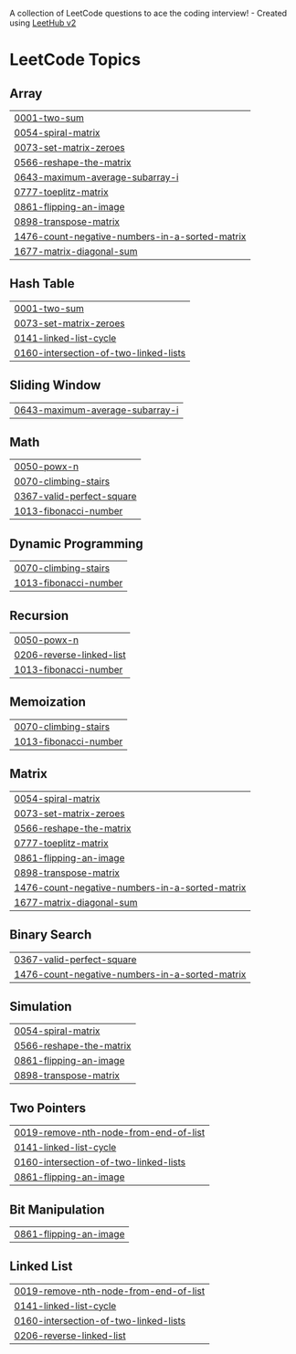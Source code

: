 A collection of LeetCode questions to ace the coding interview! - Created using [LeetHub v2](https://github.com/arunbhardwaj/LeetHub-2.0)
<!---LeetCode Topics Start-->
# LeetCode Topics
## Array
|  |
| ------- |
| [0001-two-sum](https://github.com/keerthi-shekar/leetcode/tree/master/0001-two-sum) |
| [0054-spiral-matrix](https://github.com/keerthi-shekar/leetcode/tree/master/0054-spiral-matrix) |
| [0073-set-matrix-zeroes](https://github.com/keerthi-shekar/leetcode/tree/master/0073-set-matrix-zeroes) |
| [0566-reshape-the-matrix](https://github.com/keerthi-shekar/leetcode/tree/master/0566-reshape-the-matrix) |
| [0643-maximum-average-subarray-i](https://github.com/keerthi-shekar/leetcode/tree/master/0643-maximum-average-subarray-i) |
| [0777-toeplitz-matrix](https://github.com/keerthi-shekar/leetcode/tree/master/0777-toeplitz-matrix) |
| [0861-flipping-an-image](https://github.com/keerthi-shekar/leetcode/tree/master/0861-flipping-an-image) |
| [0898-transpose-matrix](https://github.com/keerthi-shekar/leetcode/tree/master/0898-transpose-matrix) |
| [1476-count-negative-numbers-in-a-sorted-matrix](https://github.com/keerthi-shekar/leetcode/tree/master/1476-count-negative-numbers-in-a-sorted-matrix) |
| [1677-matrix-diagonal-sum](https://github.com/keerthi-shekar/leetcode/tree/master/1677-matrix-diagonal-sum) |
## Hash Table
|  |
| ------- |
| [0001-two-sum](https://github.com/keerthi-shekar/leetcode/tree/master/0001-two-sum) |
| [0073-set-matrix-zeroes](https://github.com/keerthi-shekar/leetcode/tree/master/0073-set-matrix-zeroes) |
| [0141-linked-list-cycle](https://github.com/keerthi-shekar/leetcode/tree/master/0141-linked-list-cycle) |
| [0160-intersection-of-two-linked-lists](https://github.com/keerthi-shekar/leetcode/tree/master/0160-intersection-of-two-linked-lists) |
## Sliding Window
|  |
| ------- |
| [0643-maximum-average-subarray-i](https://github.com/keerthi-shekar/leetcode/tree/master/0643-maximum-average-subarray-i) |
## Math
|  |
| ------- |
| [0050-powx-n](https://github.com/keerthi-shekar/leetcode/tree/master/0050-powx-n) |
| [0070-climbing-stairs](https://github.com/keerthi-shekar/leetcode/tree/master/0070-climbing-stairs) |
| [0367-valid-perfect-square](https://github.com/keerthi-shekar/leetcode/tree/master/0367-valid-perfect-square) |
| [1013-fibonacci-number](https://github.com/keerthi-shekar/leetcode/tree/master/1013-fibonacci-number) |
## Dynamic Programming
|  |
| ------- |
| [0070-climbing-stairs](https://github.com/keerthi-shekar/leetcode/tree/master/0070-climbing-stairs) |
| [1013-fibonacci-number](https://github.com/keerthi-shekar/leetcode/tree/master/1013-fibonacci-number) |
## Recursion
|  |
| ------- |
| [0050-powx-n](https://github.com/keerthi-shekar/leetcode/tree/master/0050-powx-n) |
| [0206-reverse-linked-list](https://github.com/keerthi-shekar/leetcode/tree/master/0206-reverse-linked-list) |
| [1013-fibonacci-number](https://github.com/keerthi-shekar/leetcode/tree/master/1013-fibonacci-number) |
## Memoization
|  |
| ------- |
| [0070-climbing-stairs](https://github.com/keerthi-shekar/leetcode/tree/master/0070-climbing-stairs) |
| [1013-fibonacci-number](https://github.com/keerthi-shekar/leetcode/tree/master/1013-fibonacci-number) |
## Matrix
|  |
| ------- |
| [0054-spiral-matrix](https://github.com/keerthi-shekar/leetcode/tree/master/0054-spiral-matrix) |
| [0073-set-matrix-zeroes](https://github.com/keerthi-shekar/leetcode/tree/master/0073-set-matrix-zeroes) |
| [0566-reshape-the-matrix](https://github.com/keerthi-shekar/leetcode/tree/master/0566-reshape-the-matrix) |
| [0777-toeplitz-matrix](https://github.com/keerthi-shekar/leetcode/tree/master/0777-toeplitz-matrix) |
| [0861-flipping-an-image](https://github.com/keerthi-shekar/leetcode/tree/master/0861-flipping-an-image) |
| [0898-transpose-matrix](https://github.com/keerthi-shekar/leetcode/tree/master/0898-transpose-matrix) |
| [1476-count-negative-numbers-in-a-sorted-matrix](https://github.com/keerthi-shekar/leetcode/tree/master/1476-count-negative-numbers-in-a-sorted-matrix) |
| [1677-matrix-diagonal-sum](https://github.com/keerthi-shekar/leetcode/tree/master/1677-matrix-diagonal-sum) |
## Binary Search
|  |
| ------- |
| [0367-valid-perfect-square](https://github.com/keerthi-shekar/leetcode/tree/master/0367-valid-perfect-square) |
| [1476-count-negative-numbers-in-a-sorted-matrix](https://github.com/keerthi-shekar/leetcode/tree/master/1476-count-negative-numbers-in-a-sorted-matrix) |
## Simulation
|  |
| ------- |
| [0054-spiral-matrix](https://github.com/keerthi-shekar/leetcode/tree/master/0054-spiral-matrix) |
| [0566-reshape-the-matrix](https://github.com/keerthi-shekar/leetcode/tree/master/0566-reshape-the-matrix) |
| [0861-flipping-an-image](https://github.com/keerthi-shekar/leetcode/tree/master/0861-flipping-an-image) |
| [0898-transpose-matrix](https://github.com/keerthi-shekar/leetcode/tree/master/0898-transpose-matrix) |
## Two Pointers
|  |
| ------- |
| [0019-remove-nth-node-from-end-of-list](https://github.com/keerthi-shekar/leetcode/tree/master/0019-remove-nth-node-from-end-of-list) |
| [0141-linked-list-cycle](https://github.com/keerthi-shekar/leetcode/tree/master/0141-linked-list-cycle) |
| [0160-intersection-of-two-linked-lists](https://github.com/keerthi-shekar/leetcode/tree/master/0160-intersection-of-two-linked-lists) |
| [0861-flipping-an-image](https://github.com/keerthi-shekar/leetcode/tree/master/0861-flipping-an-image) |
## Bit Manipulation
|  |
| ------- |
| [0861-flipping-an-image](https://github.com/keerthi-shekar/leetcode/tree/master/0861-flipping-an-image) |
## Linked List
|  |
| ------- |
| [0019-remove-nth-node-from-end-of-list](https://github.com/keerthi-shekar/leetcode/tree/master/0019-remove-nth-node-from-end-of-list) |
| [0141-linked-list-cycle](https://github.com/keerthi-shekar/leetcode/tree/master/0141-linked-list-cycle) |
| [0160-intersection-of-two-linked-lists](https://github.com/keerthi-shekar/leetcode/tree/master/0160-intersection-of-two-linked-lists) |
| [0206-reverse-linked-list](https://github.com/keerthi-shekar/leetcode/tree/master/0206-reverse-linked-list) |
<!---LeetCode Topics End-->